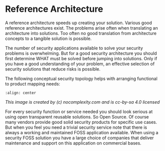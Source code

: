# Reference Architecture

A reference architecture speeds up creating your solution.
Various good reference architectures exist. The problems arise often when translating an architecture into solutions. Too often no good translation from architecture concepts to a tangible solution is possible.

The number of security applications available to solve your security problems is overwhelming. But for a good security architecture you should first determine WHAT must be solved before jumping into solutions. Only if you have a good understanding of your problem, an effective selection of security solutions that reduce risks is possible.

The following conceptual security topology helps with arranging functional to product mapping needs:

```{figure} ../images/security-abbs.png
:align: center
```
*This image is created by (c) nocomplexity.com and is cc-by-sa 4.0 licensed*

For every security function or service needed you should look serious at using open transparent reusable solutions. So Open Source. Of course many vendors provide good solid security products for specific use cases. But when you feel you need a trivial security  service note that there is always a working and maintained FOSS application available. When using a security FOSS solution you have  a large choice of companies that deliver maintenance and support on this application on commercial bases.
